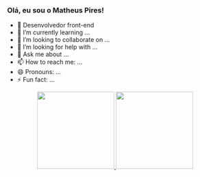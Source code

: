 ### Olá, eu sou o Matheus Pires!

- 🔭 Desenvolvedor front-end
- 🌱 I’m currently learning ...
- 👯 I’m looking to collaborate on ...
- 🤔 I’m looking for help with ...
- 💬 Ask me about ...
- 📫 How to reach me: ...
- 😄 Pronouns: ...
- ⚡ Fun fact: ...

<div align="center">
  <a href="https://github.com/IMatheusPiresI">
  <img height="180em" src="https://github-readme-stats.vercel.app/api?username=imatheuspiresi&show_icons=true&theme=dracula&include_all_commits=true&count_private=true"/>
  <img height="180em" src="https://github-readme-stats.vercel.app/api/top-langs/?username=imatheuspiresi&layout=compact&langs_count=7&theme=dracula"/>
</div>
